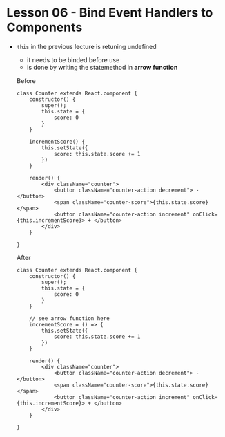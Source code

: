 # Lesson 06 - Bind Event Handlers to Components

- `this` in the previous lecture is retuning undefined
    - it needs to be binded before use
    - is done by writing the statemethod in **arrow function**

    Before
    ```
    class Counter extends React.component {
        constructor() {
            super();
            this.state = {
                score: 0
            }
        }

        incrementScore() {
            this.setState({
                score: this.state.score += 1
            })
        }

        render() {
            <div className="counter">
                <button className="counter-action decrement"> - </button>
                <span className="counter-score">{this.state.score}</span>
                <button className="counter-action increment" onClick={this.incrementScore}> + </button>
            </div>
        }

    }
    ```

    After
    ```
    class Counter extends React.component {
        constructor() {
            super();
            this.state = {
                score: 0
            }
        }

        // see arrow function here
        incrementScore = () => {
            this.setState({
                score: this.state.score += 1
            })
        }

        render() {
            <div className="counter">
                <button className="counter-action decrement"> - </button>
                <span className="counter-score">{this.state.score}</span>
                <button className="counter-action increment" onClick={this.incrementScore}> + </button>
            </div>
        }

    }
    ```